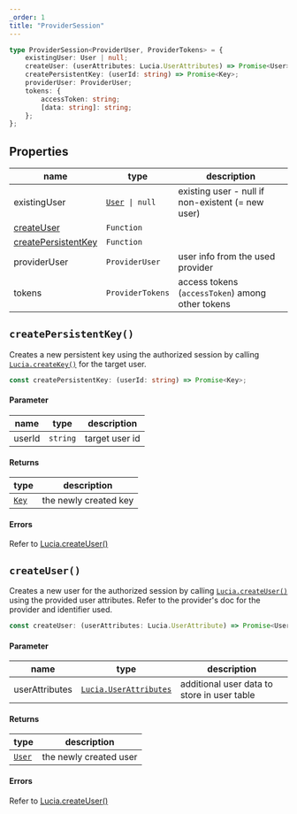 ```yaml
---
_order: 1
title: "ProviderSession"
---
```


```ts
type ProviderSession<ProviderUser, ProviderTokens> = {
	existingUser: User | null;
	createUser: (userAttributes: Lucia.UserAttributes) => Promise<User>;
	createPersistentKey: (userId: string) => Promise<Key>;
	providerUser: ProviderUser;
	tokens: {
		accessToken: string;
		[data: string]: string;
	};
};
```

## Properties

| name                                                                        | type                                                 | description                                       |
| --------------------------------------------------------------------------- | ---------------------------------------------------- | ------------------------------------------------- |
| existingUser                                                                | [`User`](/reference/lucia-auth/types#user)` \| null` | existing user - null if non-existent (= new user) |
| [createUser](/reference/oauth/providersession#createuser)                   | `Function`                                           |                                                   |
| [createPersistentKey](/reference/oauth/providersession#createpersistentkey) | `Function`                                           |                                                   |
| providerUser                                                                | `ProviderUser`                                       | user info from the used provider                  |
| tokens                                                                      | `ProviderTokens`                                     | access tokens (`accessToken`) among other tokens  |

## `createPersistentKey()`

Creates a new persistent key using the authorized session by calling [`Lucia.createKey()`](/reference/lucia-auth/auth#createkey) for the target user.

```ts
const createPersistentKey: (userId: string) => Promise<Key>;
```

#### Parameter

| name   | type     | description    |
| ------ | -------- | -------------- |
| userId | `string` | target user id |

#### Returns

| type                                     | description           |
| ---------------------------------------- | --------------------- |
| [`Key`](/reference/lucia-auth/types#key) | the newly created key |

#### Errors

Refer to [Lucia.createUser()](/reference/lucia-auth/auth#createkey)

## `createUser()`

Creates a new user for the authorized session by calling [`Lucia.createUser()`](/reference/lucia-auth/auth#createuser) using the provided user attributes. Refer to the provider's doc for the provider and identifier used.

```ts
const createUser: (userAttributes: Lucia.UserAttribute) => Promise<User>;
```

#### Parameter

| name           | type                                                                 | description                                 |
| -------------- | -------------------------------------------------------------------- | ------------------------------------------- |
| userAttributes | [`Lucia.UserAttributes`](/reference/lucia-auth/types#userattributes) | additional user data to store in user table |

#### Returns

| type                                       | description            |
| ------------------------------------------ | ---------------------- |
| [`User`](/reference/lucia-auth/types#user) | the newly created user |

#### Errors

Refer to [Lucia.createUser()](/reference/lucia-auth/auth#createuser)
